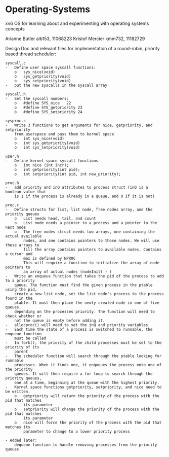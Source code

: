 # Operating-Systems
xv6 OS for learning about and experimenting with operating systems concepts


Arianne Butler
alb153, 11068223
Kristof Mercier
kmm732, 11182729

Design Doc and relevant files for implementation of a round-robin, priority based thread scheduler:
	
	
	syscall.c
	-	Define user space syscall functions:
		o	sys_nice(void)
		o	sys_getpriority(void)
		o	sys_setpriority(void)
	-	put the new syscalls in the syscall array
	
	syscall.h
	-	Set the syscall numbers:
		o	#define SYS_nice   22
		o	#define SYS_getpriority 23
		o	#define SYS_setpriority 24
	
	sysproc.c
	-	Write 3 functions to get arguments for nice, getpriority, and setpriority 
		from userspace and pass them to kernel space
		o	int sys_nice(void)
		o	int sys_getpriority(void)
		o	int sys_setpriority(void)
	
	user.h 
	-	Define kernel space syscall functions
		o	int nice (int incr);
		o	int getpriority(int pid);
		o	int setpriority(int pid, int new_priority);
	
	proc.h
	-	add priority and inQ attributes to process struct (inQ is a boolean value that 
		is 1 if the process is already in a queue, and 0 if it is not)

	proc.c
	-	Define structs for list, list node, free nodes array, and the priority queues
		o	List needs head, tail, and count
		o	List node needs a pointer to a process and a pointer to the next node
		o	The free nodes struct needs two arrays, one containing the actual available 
			nodes, and one contains pointers to those nodes. We will use these arrays to
			fill the array contains pointers to available nodes. Contains a cursor and 
			max is defined by NPROC
			This will require a function to initialize the array of node pointers to 
			an array of actual nodes (nodeInit( ) )
	-	Write an enqueue function that takes the pid of the process to add to a priority
		queue. The function must find the given process in the ptable using the pid, 
		create a new list node, set the list node's process to the process found in the 
		ptable. It must then place the newly created node in one of five queues, 
		depending on the processes priority. The function will need to check whether or
		not the queue is empty before adding it. 
	-	allocproc() will need to set the inQ and priority variables
	-	Each time the state of a process is switched to runnable, the enqueue function 
		must be called
	-	In fork(), the priority of the child processes must be set to the priority of its 
		parent 
	-	The scheduler function will search through the ptable looking for runnable 
		processes. When it finds one, it enqueues the process onto one of the priority 
		queues. It will then require a for loop to search through the priority queues, 
		one at a time, beginning at the queue with the highest priority. 
	-	Kernel space functions getpriority, setpriority, and nice need to be written. 
		o	getpriority will return the priority of the process with the pid that matches
			its parameter
		o	setpriority will change the priority of the process with the pid that matches
			its parameter
		o	nice will force the priority of the process with the pid that matches its 
			parameter to change to a lower priority process 
			
	- Added later:
		dequeue function to handle removing processes from the priority queues


